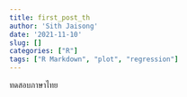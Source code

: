 ```yaml
---
title: first_post_th
author: 'Sith Jaisong'
date: '2021-11-10'
slug: []
categories: ["R"]
tags: ["R Markdown", "plot", "regression"]
---
```


ทดสอบภาษาไทย
